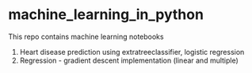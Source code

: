 # machine_learning_in_python
This repo contains machine learning notebooks
1. Heart disease prediction using extratreeclassifier, logistic regression
2. Regression - gradient descent implementation (linear and multiple)

